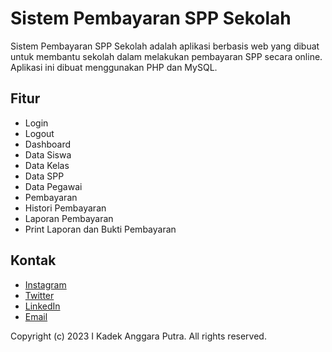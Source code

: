 # Sistem Pembayaran SPP Sekolah

Sistem Pembayaran SPP Sekolah adalah aplikasi berbasis web yang dibuat untuk membantu sekolah dalam melakukan pembayaran SPP secara online. Aplikasi ini dibuat menggunakan PHP dan MySQL.

## Fitur

- Login
- Logout
- Dashboard
- Data Siswa
- Data Kelas
- Data SPP
- Data Pegawai
- Pembayaran
- Histori Pembayaran
- Laporan Pembayaran
- Print Laporan dan Bukti Pembayaran

## Kontak

- [Instagram](https://instagram.com/anggara.ptra)
- [Twitter](https://twitter.com/anggara_ptra)
- [LinkedIn](https://www.linkedin.com/in/i-kadek-anggara-putra/)
- [Email](kadekanggaraptra@gmail.com)

Copyright (c) 2023 I Kadek Anggara Putra. All rights reserved.
